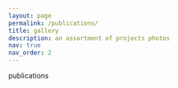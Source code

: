 ```yaml
---
layout: page
permalink: /publications/
title: gallery
description: an assortment of projects photos 
nav: true
nav_order: 2
---
```


<!-- _pages/publications.md -->
<div class="publications">



</div>
publications